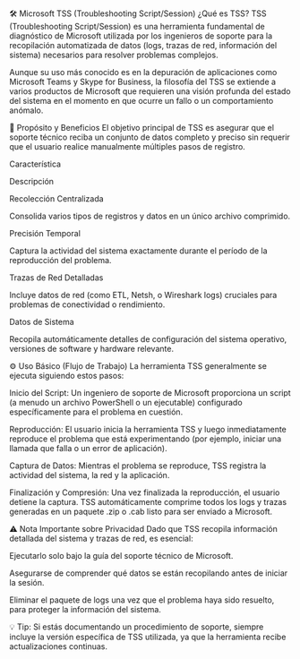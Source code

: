 🛠️ Microsoft TSS (Troubleshooting Script/Session)
¿Qué es TSS?
TSS (Troubleshooting Script/Session) es una herramienta fundamental de diagnóstico de Microsoft utilizada por los ingenieros de soporte para la recopilación automatizada de datos (logs, trazas de red, información del sistema) necesarios para resolver problemas complejos.

Aunque su uso más conocido es en la depuración de aplicaciones como Microsoft Teams y Skype for Business, la filosofía del TSS se extiende a varios productos de Microsoft que requieren una visión profunda del estado del sistema en el momento en que ocurre un fallo o un comportamiento anómalo.

🎯 Propósito y Beneficios
El objetivo principal de TSS es asegurar que el soporte técnico reciba un conjunto de datos completo y preciso sin requerir que el usuario realice manualmente múltiples pasos de registro.

Característica

Descripción

Recolección Centralizada

Consolida varios tipos de registros y datos en un único archivo comprimido.

Precisión Temporal

Captura la actividad del sistema exactamente durante el período de la reproducción del problema.

Trazas de Red Detalladas

Incluye datos de red (como ETL, Netsh, o Wireshark logs) cruciales para problemas de conectividad o rendimiento.

Datos de Sistema

Recopila automáticamente detalles de configuración del sistema operativo, versiones de software y hardware relevante.

⚙️ Uso Básico (Flujo de Trabajo)
La herramienta TSS generalmente se ejecuta siguiendo estos pasos:

Inicio del Script: Un ingeniero de soporte de Microsoft proporciona un script (a menudo un archivo PowerShell o un ejecutable) configurado específicamente para el problema en cuestión.

Reproducción: El usuario inicia la herramienta TSS y luego inmediatamente reproduce el problema que está experimentando (por ejemplo, iniciar una llamada que falla o un error de aplicación).

Captura de Datos: Mientras el problema se reproduce, TSS registra la actividad del sistema, la red y la aplicación.

Finalización y Compresión: Una vez finalizada la reproducción, el usuario detiene la captura. TSS automáticamente comprime todos los logs y trazas generadas en un paquete .zip o .cab listo para ser enviado a Microsoft.

⚠️ Nota Importante sobre Privacidad
Dado que TSS recopila información detallada del sistema y trazas de red, es esencial:

Ejecutarlo solo bajo la guía del soporte técnico de Microsoft.

Asegurarse de comprender qué datos se están recopilando antes de iniciar la sesión.

Eliminar el paquete de logs una vez que el problema haya sido resuelto, para proteger la información del sistema.

💡 Tip:
Si estás documentando un procedimiento de soporte, siempre incluye la versión específica de TSS utilizada, ya que la herramienta recibe actualizaciones continuas.
